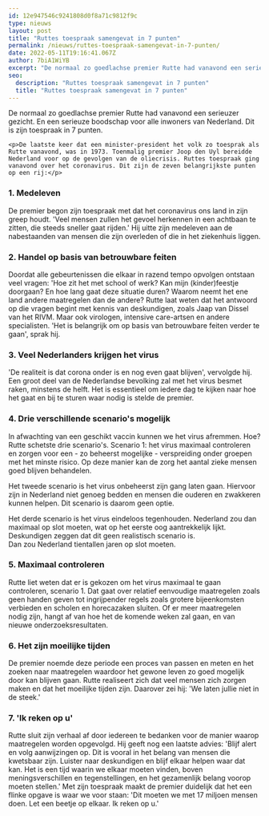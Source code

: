 ```yaml
---
id: 12e947546c9241808d0f8a71c9812f9c
type: nieuws
layout: post
title: "Ruttes toespraak samengevat in 7 punten"
permalink: /nieuws/ruttes-toespraak-samengevat-in-7-punten/
date: 2022-05-11T19:16:41.067Z
author: 7biA1WiYB
excerpt: "De normaal zo goedlachse premier Rutte had vanavond een serieuzer gezicht. En een serieuze boodschap voor alle inwoners van Nederland. Dit is zijn toespraak in 7 punten.  "
seo:
  description: "Ruttes toespraak samengevat in 7 punten"
  title: "Ruttes toespraak samengevat in 7 punten"
---
```

De normaal zo goedlachse premier Rutte had vanavond een serieuzer gezicht. En een serieuze boodschap voor alle inwoners van Nederland. Dit is zijn toespraak in 7 punten.  

    <p>De laatste keer dat een minister-president het volk zo toesprak als Rutte vanavond, was in 1973. Toenmalig premier Joop den Uyl bereidde Nederland voor op de gevolgen van de oliecrisis. Ruttes toespraak ging vanavond over het coronavirus. Dit zijn de zeven belangrijkste punten op een rij:</p>
<h3>1. Medeleven</h3>
<p>De premier begon zijn toespraak met dat het coronavirus ons land in zijn greep houdt. 'Veel mensen zullen het gevoel herkennen in een achtbaan te zitten, die steeds sneller gaat rijden.' Hij uitte zijn medeleven aan de nabestaanden van mensen die zijn overleden of die in het ziekenhuis liggen.</p>
<h3>2. Handel op basis van betrouwbare feiten</h3>
<p>Doordat alle gebeurtenissen die elkaar in razend tempo opvolgen ontstaan veel vragen: 'Hoe zit het met school of werk? Kan mijn (kinder)feestje doorgaan? En hoe lang gaat deze situatie duren? Waarom neemt het ene land andere maatregelen dan de andere? Rutte laat weten dat het antwoord op die vragen begint met kennis van deskundigen, zoals Jaap van Dissel van het RIVM. Maar ook virologen, intensive care-artsen en andere specialisten. 'Het is belangrijk om op basis van betrouwbare feiten verder te gaan', sprak hij.</p>
<h3>3. Veel Nederlanders krijgen het virus</h3>
<p>'De realiteit is dat corona onder is en nog even gaat blijven', vervolgde hij. Een groot deel van de Nederlandse bevolking zal met het virus besmet raken, minstens de helft. Het is essentieel om iedere dag te kijken naar hoe het gaat en bij te sturen waar nodig is stelde de premier. </p>
<h3>4. Drie verschillende scenario's mogelijk</h3>
<p>In afwachting van een geschikt vaccin kunnen we het virus afremmen. Hoe? Rutte schetste drie scenario's. Scenario 1: het virus maximaal controleren en zorgen voor een - zo beheerst mogelijke - verspreiding onder groepen met het minste risico. Op deze manier kan de zorg het aantal zieke mensen goed blijven behandelen. </p>
<p>Het tweede scenario is het virus onbeheerst zijn gang laten gaan. Hiervoor zijn in Nederland niet genoeg bedden en mensen die ouderen en zwakkeren kunnen helpen. Dit scenario is daarom geen optie.</p>
<p>Het derde scenario is het virus eindeloos tegenhouden. Nederland zou dan maximaal op slot moeten, wat op het eerste oog aantrekkelijk lijkt. Deskundigen zeggen dat dit geen realistisch scenario is. Dan zou Nederland tientallen jaren op slot moeten.</p>
<h3>5. Maximaal controleren</h3>
<p>Rutte liet weten dat er is gekozen om het virus maximaal te gaan controleren, scenario 1. Dat gaat over relatief eenvoudige maatregelen zoals geen handen geven tot ingrijpender regels zoals grotere bijeenkomsten verbieden en scholen en horecazaken sluiten. Of er meer maatregelen nodig zijn, hangt af van hoe het de komende weken zal gaan, en van nieuwe onderzoeksresultaten.</p>
<h3>6. Het zijn moeilijke tijden</h3>
<p>De premier noemde deze periode een proces van passen en meten en het zoeken naar maatregelen waardoor het gewone leven zo goed mogelijk door kan blijven gaan. Rutte realiseert zich dat veel mensen zich zorgen maken en dat het moeilijke tijden zijn. Daarover zei hij: 'We laten jullie niet in de steek.'</p>
<h3>7. 'Ik reken op u'</h3>
<p>Rutte sluit zijn verhaal af door iedereen te bedanken voor de manier waarop maatregelen worden opgevolgd. Hij geeft nog een laatste advies: 'Blijf alert en volg aanwijzingen op. Dit is vooral in het belang van mensen die kwetsbaar zijn. Luister naar deskundigen en blijf elkaar helpen waar dat kan. Het is een tijd waarin we elkaar moeten vinden, boven meningsverschillen en tegenstellingen, en het gezamenlijk belang voorop moeten stellen.' Met zijn toespraak maakt de premier duidelijk dat het een flinke opgave is waar we voor staan: 'Dit moeten we met 17 miljoen mensen doen. Let een beetje op elkaar. Ik reken op u.'</p>  
